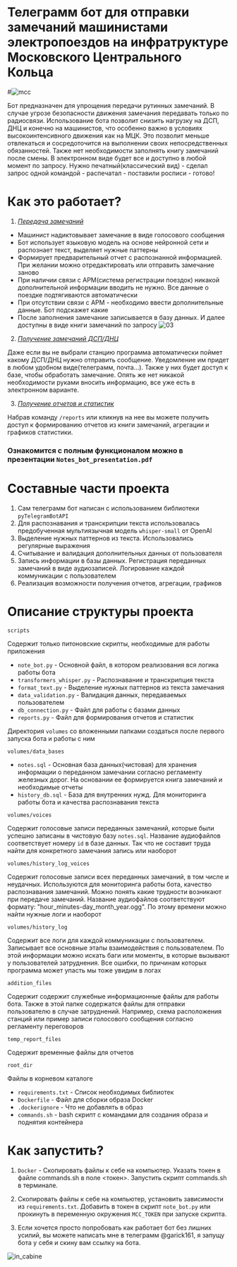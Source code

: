 # Телеграмм бот для отправки замечаний машинистами электропоездов на инфратруктуре Московского Центрального Кольца
#![mcc](https://github.com/garick161/MCC_notes_bot/assets/114688542/fcbfd1cb-0bbc-4594-b718-c9f97ec1effc)

Бот предназначен для упрощения передачи рутинных замечаний. В случае угрозе безопасности движения замечания передавать только по радиосвязи.
Использование бота позволит снизить нагрузку на ДСП, ДНЦ и конечно на машинистов, что особенно важно в условиях высокоинтенсивного движения как на МЦК. Это позволит меньше отвлекаться и сосредоточится на выполнении своих непосредственных обязанностей.
Также нет необходимости заполнять книгу замечаний после смены. В электронном виде будет все и доступно в любой момент по запросу.
Нужно печатный(классический вид) - сделал запрос одной командой - распечатал - поставили росписи - готово!

# Как это работает?

1) <em><u>Передача замечаний</u></em>
- Машинист надиктовывает замечание в виде голосового сообщения
- Бот использует языковую модель на основе нейронной сети и распознает текст, выделяет нужные паттерны
- Формирует предварительный отчет с распознанной информацией. При желании можно отредактировать или отправить замечание заново
- При наличии связи с АРМ(система регистрации поездок) никакой дополнительной информации вводить не нужно. Все данные о поездке подтягиваются автоматически
- При отсутствии связи с АРМ - необходимо ввести дополнительные данные. Бот подскажет какие
- После заполнения замечание записывается в базу данных. И далее доступны в виде книги замечаний по запросу
![03](https://github.com/garick161/MCC_notes_bot/assets/114688542/b93c5d95-f938-4bec-aa38-3c3a58e7dafd)

2) <em><u>Получение замечаний ДСП/ДНЦ</u></em>

Даже если вы не выбрали станцию программа автоматически поймет какому ДСП/ДНЦ нужно отправить сообщение. Уведомление им придет в любом удобном виде(телеграмм, почта...). Также у них будет доступ к базе, чтобы обработать замечание. Опять же нет никакой необходимости руками вносить информацию, все уже есть в электронном варианте.

3) <em><u>Получение отчетов и статистик</u></em>

Набрав команду `/reports` или кликнув на нее вы можете получить доступ к формированию отчетов из книги замечаний, агрегации и графиков статистики.
### Ознакомится с полным функционалом можно в презентации `Notes_bot_presentation.pdf`

# Составные части проекта

1. Сам телеграмм бот написан с использованием библиотеки `pyTelegramBotAPI`
2. Для распознавания и транскрипции  текста использовалась предобученная мультиязычная модель `whisper-small` от OpenAI
3. Выделение нужных паттернов из текста. Использовались регулярные выражения
4. Считывание и валидация дополнительных данных от пользователя
5. Запись информации в базы данных. Регистрация переданных замечаний в виде аудиозаписей. Логирование каждой коммуникации с пользователем
6. Реализация возможности получения отчетов, агрегации, графиков

# Описание структуры проекта
`scripts`

Содержит только питоновские скрипты, необходимые для работы приложения

- `note_bot.py`	- Основной файл, в котором реализования вся логика работы бота
- `transformers_whisper.py`	- Распознавание и транскрипция текста
- `format_text.py` -	Выделение нужных паттернов из текста замечания
- `data_validation.py` -	Валидация данных, передаваемых пользователем
- `db_connection.py`	- Файл для работы с базами данных
- `reports.py`	- Файл для формирования отчетов и статистик

Директория `volumes` со вложенными папками создаться после первого запуска бота и работы с ним

`volumes/data_bases`

- `notes.sql`	- Основная база данных(чистовая) для хранения информации о переданном замечании согласно регламенту железных дорог. На основании ее формируется книга замечаний и необходимые отчеты
- `history_db.sql` - База для внутренних нужд. Для мониторинга работы бота и качества распознавания текста

`volumes/voices`

Содержит голосовые записи переданных замечаний, которые были успешно записаны в чистовую базу `notes.sql`. Название аудиофайлов соответствует номеру `id` в базе данных. Так что не составит труда найти для конкретного замечания запись или наоборот

`volumes/history_log_voices`

Содержит голосовые записи всех переданных замечаний, в том числе и неудачных. Используются для мониторинга работы бота, качество распознавания замечаний. Можно понять какие трудности возникают при передаче замечаний. Название аудиофайлов соответствуют формату: "hour_minutes-day_month_year.ogg". По этому времени можно найти нужные логи и наоборот

`volumes/history_log`

Содержит все логи для каждой коммуникации с пользователем. Записывает все основные этапы взаимодействия с пользователем. По этой информации можно искать баги или моменты, в которые вызывают у пользователей затруднения. Все ошибки, по причинам которых программа может упасть мы тоже увидим в логах

`addition_files`

Содержит содержит служебные информационные файлы для работы бота. Также в этой папке содержатся файлы для отправки пользователю в случае затруднений. Например, схема расположения станций или пример записи голосового сообщения согласно регламенту переговоров

`temp_report_files`

Содержит временные файлы для отчетов

`root_dir`

Файлы в корневом каталоге

- `requirements.txt` - Список необходимых библиотек
- `Dockerfile` - Файл для сборки образа Docker
- `.dockerignore`	- Что не добавлять в образ
- `commands.sh`	- bash скрипт с командами для создания образа и поднятия контейнера

# Как запустить?
1) `Docker` - Скопировать файлы к себе на компьютер. Указать токен в файле commands.sh в поле <токен>. Запустить скрипт commands.sh в терминале.

2)  Скопировать файлы к себе на компьютер, установить зависимости из `requirements.txt`. Добавить в токен в скрипт `note_bot.py` или прокинуть в переменную окружения `MCC_TOKEN` при запуске скрипта.

3) Если хочется просто попробовать как работает бот без лишних усилий, вы можете написать мне в телеграмм @garick161, я запущу бота у себя и скину вам ссылку на бота.

![in_cabine](https://github.com/garick161/MCC_notes_bot/assets/114688542/0a61ab16-3341-48f6-9dd5-359e88252b3a)

